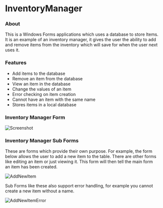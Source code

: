 
# InventoryManager

### About

This is a Windows Forms applications which uses a database to store Items. It is an example of an inventory manager, it gives the user the ability to add and remove items from the inventory which will save for when the user next uses it. 

### Features
- Add items to the database
- Remove an item from the database
- View an item in the database
- Change the values of an item
- Error checking on item creation
- Cannot have an item with the same name
- Stores items in a local database

### Inventory Manager Form

![Screenshot](https://user-images.githubusercontent.com/97055625/178074827-d6209df0-9b04-4dee-a90c-08b39e2f20b4.png)

### Inventory Manager Sub Forms

These are forms which provide their own purpose. For example, the form below allows the user to add a new item to the table. There are other forms like editing an item or just viewing it. This form will then tell the main form an item has been created. 

![AddNewItem](https://user-images.githubusercontent.com/97055625/178075018-50959e6b-50ab-417b-af57-5d9ef4e188d6.png)

Sub Forms like these also support error handling, for example you cannot create a new item without a name. 

![AddNewItemError](https://user-images.githubusercontent.com/97055625/178075296-819ade10-5119-4d40-84ae-7cc58e963aca.png)
